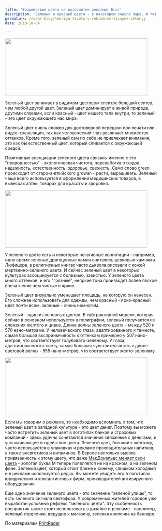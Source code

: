 ```yaml
---
title: 'Воздействие цвета на восприятие рекламы| Блог'
description: 'Зеленый и красный цвета - в некотором смысле пара. И тот и другой - цвет жизни, энергии. Только зеленый лишен окраски опасности, но в то же время это холодный цвет, он не согревает, не несет в себе такого заряда энергии.'
permalink: /ru/pr-blog/teoriya-tsveta-v-reklamnom-dizayne-zelenyy
date: 2010-10-04

---
```


<img src="{{ site.assets }}/upload/green-color-example-01.jpg" alt="" class="post__img" width="470" height="190">

Зеленый цвет занимает в видимом цветовом спектре больший сектор, чем любой другой цвет. Зеленый цвет доминирует в живой природе, другими словами, если красный - цвет нашего тела внутри, то зеленый - это цвет окружающего нас мира.

Зеленый цвет очень сложен для достоверной передачи при печати или видео-трансляции, так как человеческий глаз различает  множество оттенков. Кроме того, зеленый сам по себе не привлекает внимания, это как бы естественный цвет, который сливается с окружающей средой.

Позитивные ассоциации зеленого цвета связаны именно с его "природностью" - экологическая чистота, переработка отходов, надежность, естественность, здоровье, свежесть. Само слово green происходит от старо-английского growan - расти, выращивать. Зеленый чаще всего используется в оформлении медицинских товаров, в вывесках аптек, товарах для красоты и здоровья.

<img src="{{ site.assets }}/upload/green-color-example-04.jpg" alt="" class="post__img" width="470" height="190">

У зеленого цвета есть и некоторые негативные коннотации - например, одно время зеленые драгоценные камни считались церковью камнями Люфицера, в религиозных книгах часто дьявола рисовали с кожей мертвенно-зеленого цвета. И сейчас зеленый цвет в некоторых культурах ассоциируется с  болезнью, завистью. У зеленого цвета много оттенков, и его "грязные", неяркие тона производят более плохое впечатление чем чистые и яркие.

Зеленый цвет визуально уменьшает площадь, на которую он нанесен. Его сложнее использовать для одежды, чем красный - ярко-красный идет почти всем, зеленый - очень немногим.

Зеленый - один из основных цветов. В субтрактивной модели, которая сейчас в основном используется в полиграфии, зеленый получается из сложения желтого и циана. Длина волны зеленого цвета - между 520 и 570 нано-метрами. У человеческого глаза, адаптированного к темноте, самая большая восприимчивость к оттенкам  примерно у 507 нано-метров, что соответствует голубовато-зеленому. У глаза, адаптированного к свету, самая большая чувствительность к длине световой волны - 555 нано-метров, что соответствует желто-зеленому.

<img src="{{ site.assets }}/upload/green-color-example-06.jpg" alt="" class="post__img" width="470" height="190">

Если мы говорим о рекламе, то необходимо вспомнить о том, что зеленый цвет в западной культуре - это цвет денег. Поэтому вы можете часто встретить зеленый цвет в логотипах банков и страховых компаний - здесь удачно сочетаются значения связанные с деньгами, и успокаивающее воздействие цвета. Зеленый цвет, близкий к желтому, часто используется в упаковках и рекламе прохладительных напитков, а также энергетиков и витаминов. В Европе настолько высока привязанность к этому цвету, что даже <a href="https://www.spiegel.de/international/business/0,1518,662863,00.html">МакДональдс меняет свои цвета</a> - золотая буква М теперь появляется не на красном, а на зеленом фоне. Зеленый цвет, который стоит ближе к синему, слишком холодный и в рекламе используется редко. Вы можете увидеть его в логотипах юридических и консалтинговых фирм, производителей антивирусного оборудования.

Еще одно значение зеленого цвета - это значение "зеленой улицы", то есть зеленого сигнала светофора. У современных жителей городов уже выработан условный рефлекс "зеленого цвета". Эту особенность восприятия также стоит использовать в дизайне и рекламе - например, зеленый стрелочки, ведущие к магазину, зеленая кнопочка на баннере.

По материалам <a href="https://www.printradar.com/2009/12/10/color-theories-in-advertising-design-2-green-color/">PrintRadar</a>

